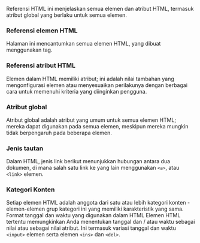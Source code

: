 Referensi HTML ini menjelaskan semua elemen dan atribut HTML, termasuk atribut global yang berlaku untuk semua elemen.

### Referensi elemen HTML
Halaman ini mencantumkan semua elemen HTML, yang dibuat menggunakan tag.

### Referensi atribut HTML
Elemen dalam HTML memiliki atribut; ini adalah nilai tambahan yang mengonfigurasi elemen atau menyesuaikan perilakunya dengan berbagai cara untuk memenuhi kriteria yang diinginkan pengguna.

### Atribut global
Atribut global adalah atribut yang umum untuk semua elemen HTML; mereka dapat digunakan pada semua elemen, meskipun mereka mungkin tidak berpengaruh pada beberapa elemen.

### Jenis tautan
Dalam HTML, jenis link berikut menunjukkan hubungan antara dua dokumen, di mana salah satu link ke yang lain menggunakan `<a>`, <area>atau `<link>` elemen.

### Kategori Konten
Setiap elemen HTML adalah anggota dari satu atau lebih kategori konten - elemen-elemen grup kategori ini yang memiliki karakteristik yang sama.
Format tanggal dan waktu yang digunakan dalam HTML
Elemen HTML tertentu memungkinkan Anda menentukan tanggal dan / atau waktu sebagai nilai atau sebagai nilai atribut. Ini termasuk variasi tanggal dan waktu `<input>` elemen serta elemen `<ins>` dan `<del>`.

